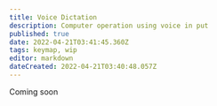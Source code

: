 ```yaml
---
title: Voice Dictation
description: Computer operation using voice in put
published: true
date: 2022-04-21T03:41:45.360Z
tags: keymap, wip
editor: markdown
dateCreated: 2022-04-21T03:40:48.057Z
---
```


Coming soon